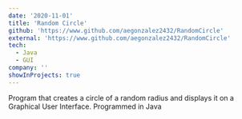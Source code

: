 ```yaml
---
date: '2020-11-01'
title: 'Random Circle'
github: 'https://www.github.com/aegonzalez2432/RandomCircle'
external: 'https://www.github.com/aegonzalez2432/RandomCircle'
tech:
  - Java
  - GUI
company: ''
showInProjects: true
---
```


Program that creates a circle of a random radius and displays it on a Graphical User Interface. Programmed in Java
